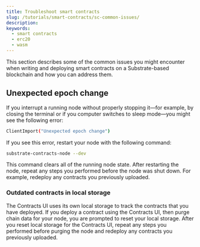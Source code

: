 ```yaml
---
title: Troubleshoot smart contracts
slug: /tutorials/smart-contracts/sc-common-issues/
description: 
keywords:
  - smart contracts
  - erc20
  - wasm
---
```


This section describes some of the common issues you might encounter when writing and deploying smart contracts on a Substrate-based blockchain and how you can address them.

## Unexpected epoch change

If you interrupt a running node without properly stopping it—for example, by closing the terminal or if you computer switches to sleep mode—you might see the following error:

```bash
ClientImport("Unexpected epoch change")
```

If you see this error, restart your node with the following command: 

```bash
substrate-contracts-node --dev
```

This command clears all of the running node state.
After restarting the node, repeat any steps you performed before the node was shut down.
For example, redeploy any contracts you previously uploaded.

### Outdated contracts in local storage

The Contracts UI uses its own local storage to track the contracts that you have deployed. 
If you deploy a contract using the Contracts UI, then purge chain data for your node, you are prompted to
reset your local storage. 
After you reset local storage for the Contracts UI, repeat any steps you performed before purging the node and redeploy any contracts you previously uploaded.


